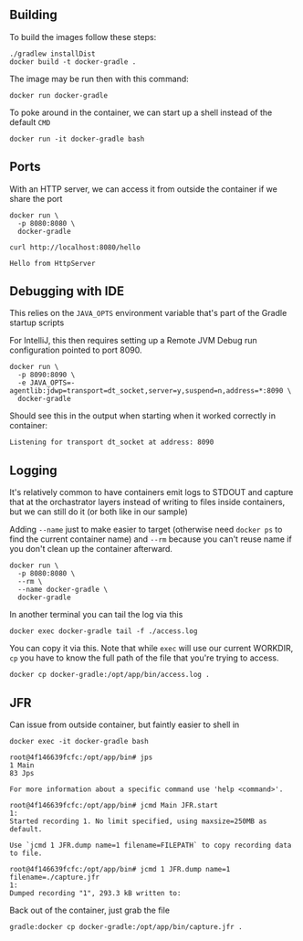 ## Building

To build the images follow these steps:

```
./gradlew installDist
docker build -t docker-gradle .
```

The image may be run then with this command:

```
docker run docker-gradle
```

To poke around in the container, we can start up a shell instead of the default `CMD`

```
docker run -it docker-gradle bash
```

## Ports

With an HTTP server, we can access it from outside the container if we share the port

```
docker run \
  -p 8080:8080 \
  docker-gradle
```

```
curl http://localhost:8080/hello

Hello from HttpServer
```

## Debugging with IDE

This relies on the `JAVA_OPTS` environment variable that's part of the Gradle
startup scripts

For IntelliJ, this then requires setting up a Remote JVM Debug run configuration
pointed to port 8090.

```
docker run \
  -p 8090:8090 \
  -e JAVA_OPTS=-agentlib:jdwp=transport=dt_socket,server=y,suspend=n,address=*:8090 \
  docker-gradle
```

Should see this in the output when starting when it worked correctly in container:

```
Listening for transport dt_socket at address: 8090
```

## Logging

It's relatively common to have containers emit logs to STDOUT and capture that
at the orchastrator layers instead of writing to files inside containers, but
we can still do it (or both like in our sample)

Adding `--name` just to make easier to target (otherwise need `docker ps` to
find the current container name) and `--rm` because you can't reuse name if you
don't clean up the container afterward.

```
docker run \
  -p 8080:8080 \
  --rm \
  --name docker-gradle \
  docker-gradle
```

In another terminal you can tail the log via this

```
docker exec docker-gradle tail -f ./access.log
```

You can copy it via this. Note that while `exec` will use our current WORKDIR,
`cp` you have to know the full path of the file that you're trying to access.

```
docker cp docker-gradle:/opt/app/bin/access.log .
```

## JFR

Can issue from outside container, but faintly easier to shell in

```
docker exec -it docker-gradle bash
```

```
root@4f146639fcfc:/opt/app/bin# jps
1 Main
83 Jps

For more information about a specific command use 'help <command>'.

root@4f146639fcfc:/opt/app/bin# jcmd Main JFR.start
1:
Started recording 1. No limit specified, using maxsize=250MB as default.

Use `jcmd 1 JFR.dump name=1 filename=FILEPATH` to copy recording data to file.

root@4f146639fcfc:/opt/app/bin# jcmd 1 JFR.dump name=1 filename=./capture.jfr
1:
Dumped recording "1", 293.3 kB written to:
```

Back out of the container, just grab the file

```
gradle:docker cp docker-gradle:/opt/app/bin/capture.jfr .
```
